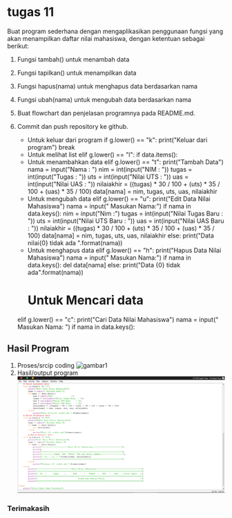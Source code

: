 # tugas 11
Buat program sederhana dengan mengaplikasikan penggunaan fungsi yang akan menampilkan daftar nilai mahasiswa, dengan ketentuan sebagai berikut:
1. Fungsi tambah() untuk menambah data 
2. Fungsi tapilkan() untuk menampilkan data 
3. Fungsi hapus(nama) untuk menghapus data berdasarkan nama 
4. Fungsi ubah(nama) untuk mengubah data berdasarkan nama 
5. Buat flowchart dan penjelasan programnya pada README.md.  
6. Commit dan push repository ke github.

    * Untuk keluar dari program
    if g.lower() == "k":
        print("Keluar dari program")
        break
    * Untuk melihat list
    elif g.lower() == "l":
        if data.items():
    *  Untuk menambahkan data
    elif g.lower() == "t":
        print("Tambah Data")
        nama = input("Nama          : ")
        nim = int(input("NIM           : "))
        tugas = int(input("Tugas         : "))
        uts = int(input("Nilai UTS     : "))
        uas = int(input("Nilai UAS     : "))
        nilaiakhir = ((tugas) * 30 / 100 + (uts) * 35 / 100 + (uas) * 35 / 100)
        data[nama] = nim, tugas, uts, uas, nilaiakhir
    * Untuk mengubah data
    elif g.lower() == "u":
        print("Edit Data Nilai Mahasiswa")
        nama = input(" Masukan Nama:")
        if nama in data.keys():
            nim = input("Nim               :")
            tugas = int(input("Nilai Tugas Baru  : "))
            uts = int(input("Nilai UTS Baru    : "))
            uas = int(input("Nilai UAS Baru    : "))
            nilaiakhir = ((tugas) * 30 / 100 + (uts) * 35 / 100 + (uas) * 35 / 100)
            data[nama] = nim, tugas, uts, uas, nilaiakhir
        else:
            print("Data nilai{0} tidak ada ".format(nama))
    * Untuk menghapus data
    elif g.lower() == "h":
        print("Hapus Data Nilai Mahasiswa")
        nama = input(" Masukan Nama:")
        if nama in data.keys():
            del data[nama]
        else:
            print("Data {0} tidak ada".format(nama))
        # Untuk Mencari data
    elif g.lower() == "c":
        print("Cari Data Nilai Mahasiswa")
        nama = input(" Masukan Nama: ")
        if nama in data.keys():
            
## Hasil Program
1. Proses/srcip coding 
![gambar1](gmabar/gambar1.png)
2. Hasil/output program 
![gambar2](gambar/gambar2.png)

### Terimakasih

